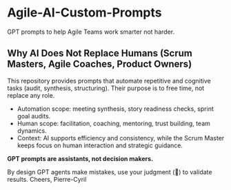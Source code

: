 # Agile-AI-Custom-Prompts
GPT prompts to help Agile Teams work smarter not harder.

## Why AI Does Not Replace Humans (Scrum Masters, Agile Coaches, Product Owners)

This repository provides prompts that automate repetitive and cognitive tasks (audit, synthesis, structuring).
Their purpose is to free time, not replace any role.

- Automation scope: meeting synthesis, story readiness checks, sprint goal audits.  
- Human scope: facilitation, coaching, mentoring, trust building, team dynamics.  
- Context: AI supports efficiency and consistency, while the Scrum Master keeps focus on human interaction and strategic guidance.

**GPT prompts are assistants, not decision makers.**

By design GPT agents make mistakes, use your judgment (🧠) to validate results.
Cheers,
Pierre-Cyril
